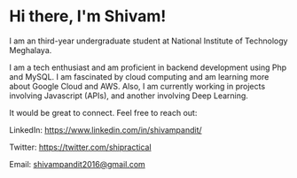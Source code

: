 # Hi there, I'm Shivam!

I am an third-year undergraduate student at National Institute of Technology Meghalaya. <br>

I am a tech enthusiast and am proficient in backend development using Php and MySQL. I am fascinated by cloud computing and am learning more about Google Cloud and AWS.
Also, I am currently working in projects involving Javascript (APIs), and another involving Deep Learning.

It would be great to connect. Feel free to reach out:

LinkedIn: https://www.linkedin.com/in/shivampandit/

Twitter: https://twitter.com/shipractical

Email: shivampandit2016@gmail.com


<!-- 
Coding Profiles:
Leetcode:
Codeforces:
Hackerrank:

Projects:
1.
2.

Technologies: 
Advanced:
Intermediate:
Basic:

Statistics
 -->
